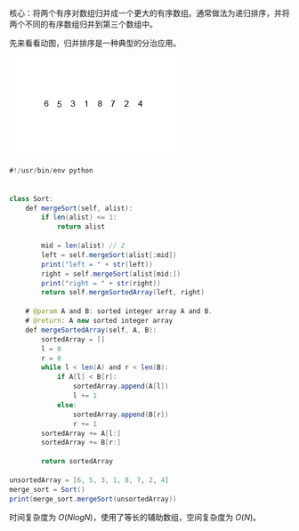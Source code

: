 核心：将两个有序对数组归并成一个更大的有序数组。通常做法为递归排序，并将两个不同的有序数组归并到第三个数组中。

先来看看动图，归并排序是一种典型的分治应用。

![Merge Sort](../img/merge_sort.gif)

```java
#!/usr/bin/env python


class Sort:
    def mergeSort(self, alist):
        if len(alist) <= 1:
            return alist

        mid = len(alist) // 2
        left = self.mergeSort(alist[:mid])
        print("left = " + str(left))
        right = self.mergeSort(alist[mid:])
        print("right = " + str(right))
        return self.mergeSortedArray(left, right)

    # @param A and B: sorted integer array A and B.
    # @return: A new sorted integer array
    def mergeSortedArray(self, A, B):
        sortedArray = []
        l = 0
        r = 0
        while l < len(A) and r < len(B):
            if A[l] < B[r]:
                sortedArray.append(A[l])
                l += 1
            else:
                sortedArray.append(B[r])
                r += 1
        sortedArray += A[l:]
        sortedArray += B[r:]

        return sortedArray

unsortedArray = [6, 5, 3, 1, 8, 7, 2, 4]
merge_sort = Sort()
print(merge_sort.mergeSort(unsortedArray))
```

时间复杂度为 $O(NlogN)$，使用了等长的辅助数组，空间复杂度为 $O(N)$。

